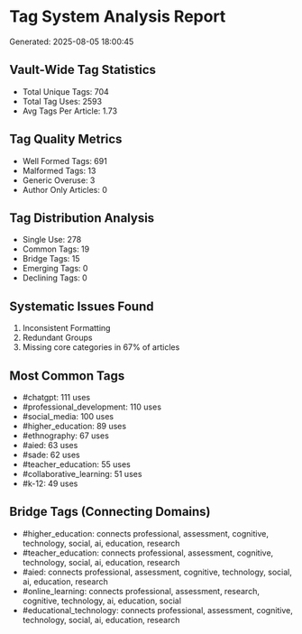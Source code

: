 # Tag System Analysis Report
Generated: 2025-08-05 18:00:45

## Vault-Wide Tag Statistics
- Total Unique Tags: 704
- Total Tag Uses: 2593
- Avg Tags Per Article: 1.73

## Tag Quality Metrics
- Well Formed Tags: 691
- Malformed Tags: 13
- Generic Overuse: 3
- Author Only Articles: 0

## Tag Distribution Analysis
- Single Use: 278
- Common Tags: 19
- Bridge Tags: 15
- Emerging Tags: 0
- Declining Tags: 0

## Systematic Issues Found
1. Inconsistent Formatting
2. Redundant Groups
3. Missing core categories in 67% of articles

## Most Common Tags
- #chatgpt: 111 uses
- #professional_development: 110 uses
- #social_media: 100 uses
- #higher_education: 89 uses
- #ethnography: 67 uses
- #aied: 63 uses
- #sade: 62 uses
- #teacher_education: 55 uses
- #collaborative_learning: 51 uses
- #k-12: 49 uses

## Bridge Tags (Connecting Domains)
- #higher_education: connects professional, assessment, cognitive, technology, social, ai, education, research
- #teacher_education: connects professional, assessment, cognitive, technology, social, ai, education, research
- #aied: connects professional, assessment, cognitive, technology, social, ai, education, research
- #online_learning: connects professional, assessment, research, cognitive, technology, ai, education, social
- #educational_technology: connects professional, assessment, cognitive, technology, social, ai, education, research
